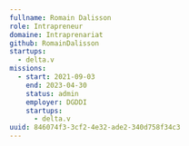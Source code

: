 ```yaml
---
fullname: Romain Dalisson
role: Intrapreneur
domaine: Intraprenariat
github: RomainDalisson
startups:
  - delta.v
missions:
  - start: 2021-09-03
    end: 2023-04-30
    status: admin
    employer: DGDDI
    startups:
      - delta.v
uuid: 846074f3-3cf2-4e32-ade2-340d758f34c3
---
```


